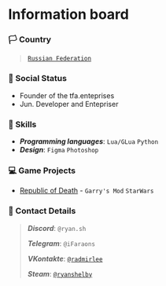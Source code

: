 # Information board
### 🏳️ Country
> [`Russian Federation`](https://www.youtube.com/watch?v=OvkOOxklAKE)

### 🔖 Social Status
- Founder of the tfa.enteprises
- Jun. Developer and Entepriser

### 🧠 Skills
- ***Programming languages***: ```Lua/GLua``` ```Python```
- ***Design***: ```Figma``` ```Photoshop```

### 💻 Game Projects
- [Republic of Death](https://discord.gg/4gqdF7BmcT) - `Garry's Mod` `StarWars`

### 📱 Contact Details
> ***Discord***: `@ryan.sh`
> 
> ***Telegram***: `@iFaraons`
> 
> ***VKontakte***: [`@radmirlee`](https://vk.com/radmirlee)
>
> ***Steam***:  [`@ryanshelby`](https://steamcommunity.com/id/ryanshelby/)
